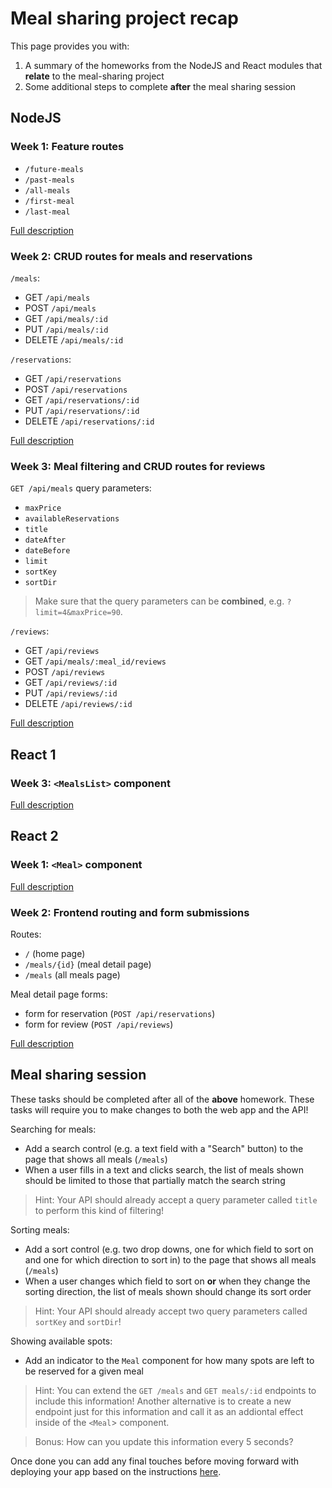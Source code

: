 # Meal sharing project recap

This page provides you with:
1. A summary of the homeworks from the NodeJS and React modules that **relate** to the meal-sharing project
2. Some additional steps to complete **after** the meal sharing session

## NodeJS 

### Week 1: Feature routes

- `/future-meals`
- `/past-meals`
- `/all-meals`
- `/first-meal` 
- `/last-meal`

[Full description](https://github.com/HackYourFuture-CPH/node.js/blob/main/week1/homework/readme.md#meal-sharing-endpoints)

### Week 2: CRUD routes for meals and reservations

`/meals`:
- GET `/api/meals`
- POST `/api/meals`
- GET `/api/meals/:id`
- PUT `/api/meals/:id`
- DELETE `/api/meals/:id`

`/reservations`:
- GET `/api/reservations`
- POST `/api/reservations`
- GET `/api/reservations/:id`
- PUT `/api/reservations/:id`
- DELETE `/api/reservations/:id`

[Full description](https://github.com/HackYourFuture-CPH/node.js/blob/main/week2/homework/readme.md#meal-sharing-endpoints)

### Week 3: Meal filtering and CRUD routes for reviews

`GET /api/meals` query parameters:
- `maxPrice`
- `availableReservations`
- `title`
- `dateAfter`
- `dateBefore`
- `limit`
- `sortKey`
- `sortDir`

> Make sure that the query parameters can be **combined**, e.g. `?limit=4&maxPrice=90`.

`/reviews`:
- GET `/api/reviews`
- GET `/api/meals/:meal_id/reviews`
- POST `/api/reviews`
- GET `/api/reviews/:id`
- PUT `/api/reviews/:id`
- DELETE `/api/reviews/:id`

[Full description](https://github.com/HackYourFuture-CPH/node.js/blob/main/week3/homework/readme.md#meal-sharing-endpoints)

## React 1 

### Week 3: `<MealsList>` component

[Full description](https://github.com/HackYourFuture-CPH/React/blob/main/react1/week3/homework.md#meal-sharing)

## React 2

### Week 1: `<Meal>` component

[Full description](https://github.com/HackYourFuture-CPH/React/blob/main/react2/week1/homework.md#meal-sharing)

### Week 2: Frontend routing and form submissions

Routes:
- `/` (home page)
- `/meals/{id}` (meal detail page)
- `/meals` (all meals page)

Meal detail page forms:
- form for reservation (`POST /api/reservations`)
- form for review (`POST /api/reviews`)

[Full description](https://github.com/HackYourFuture-CPH/React/blob/main/react2/week2/homework.md#meal-sharing-app-continued)

## Meal sharing session

These tasks should be completed after all of the **above** homework.  These tasks will require you to make changes to both the web app and the API!

Searching for meals:
- Add a search control (e.g. a text field with a "Search" button) to the page that shows all meals (`/meals`)
- When a user fills in a text and clicks search, the list of meals shown should be limited to those that partially match the search string
> Hint: Your API should already accept a query parameter called `title` to perform this kind of filtering!

Sorting meals:
- Add a sort control (e.g. two drop downs, one for which field to sort on and one for which direction to sort in) to the page that shows all meals (`/meals`)
- When a user changes which field to sort on **or** when they change the sorting direction, the list of meals shown should change its sort order
> Hint: Your API should already accept two query parameters called `sortKey` and `sortDir`!

Showing available spots:
- Add an indicator to the `Meal` component for how many spots are left to be reserved for a given meal
> Hint: You can extend the `GET /meals` and `GET meals/:id` endpoints to include this information! Another alternative is to create a new endpoint just for this information and call it as an addiontal effect inside of the `<Meal`> component.


> Bonus: How can you update this information every 5 seconds?

Once done you can add any final touches before moving forward with deploying your app based on the instructions [here](https://github.com/HackYourFuture-CPH/hyf-project-template?tab=readme-ov-file#deploying).
